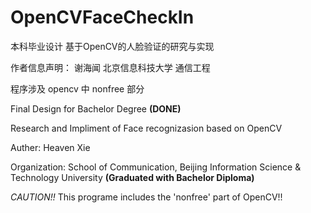 # OpenCVFaceCheckIn
本科毕业设计 基于OpenCV的人脸验证的研究与实现

作者信息声明：
谢海闻
北京信息科技大学 通信工程

程序涉及 opencv 中 nonfree 部分

Final Design for Bachelor Degree **(DONE)**

Research and Impliment of Face recognizasion based on OpenCV

Auther: Heaven Xie

Organization: School of Communication, Beijing Information Science & Technology University **(Graduated with Bachelor Diploma)**


*CAUTION!!*  This programe includes the 'nonfree' part of OpenCV!!
